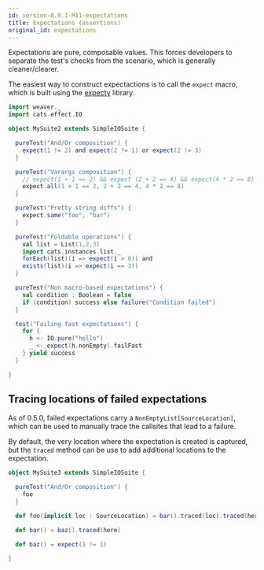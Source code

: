 ```yaml
---
id: version-0.0.1-M11-expectations
title: Expectations (assertions)
original_id: expectations
---
```


Expectations are pure, composable values. This forces developers to separate the test's checks from the scenario, which is generally cleaner/clearer.

The easiest way to construct expectactions is to call the `expect` macro, which is built using the [expecty](https://github.com/eed3si9n/expecty/) library.

```scala
import weaver._
import cats.effect.IO

object MySuite2 extends SimpleIOSuite {

  pureTest("And/Or composition") {
    expect(1 != 2) and expect(2 != 1) or expect(2 != 3)
  }

  pureTest("Varargs composition") {
    // expect(1 + 1 == 2) && expect (2 + 2 == 4) && expect(4 * 2 == 8)
    expect.all(1 + 1 == 2, 2 + 2 == 4, 4 * 2 == 8)
  }

  pureTest("Pretty string diffs") {
    expect.same("foo", "bar")
  }

  pureTest("Foldable operations") {
    val list = List(1,2,3)
    import cats.instances.list._
    forEach(list)(i => expect(i > 0)) and
    exists(list)(i => expect(i == 3))
  }

  pureTest("Non macro-based expectations") {
    val condition : Boolean = false
    if (condition) success else failure("Condition failed")
  }

  test("Failing fast expectations") {
    for {
      h <- IO.pure("hello")
      _ <- expect(h.nonEmpty).failFast
    } yield success
  }

}
```

## Tracing locations of failed expectations

As of 0.5.0, failed expectations carry a `NonEmptyList[SourceLocation]`, which can be used to manually trace the callsites that lead to a failure.

By default, the very location where the expectation is created is captured, but the `traced` method can be use to add additional locations to the expectation.

```scala
object MySuite3 extends SimpleIOSuite {

  pureTest("And/Or composition") {
    foo
  }

  def foo(implicit loc : SourceLocation) = bar().traced(loc).traced(here)

  def bar() = baz().traced(here)

  def baz() = expect(1 != 1)

}
```
